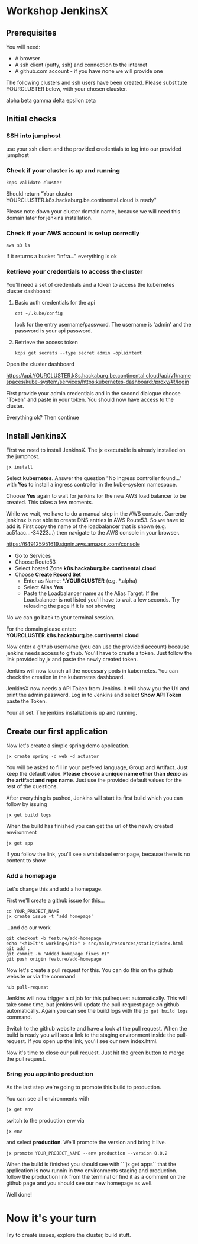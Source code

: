 # Workshop JenkinsX

## Prerequisites

You will need:

* A browser
* A ssh client (putty, ssh) and connection to the internet
* A github.com account - if you have none we will provide one

The following clusters and ssh users have been created. Please substitute YOURCLUSTER below, with your chosen clauster. 

alpha
beta
gamma
delta
epsilon
zeta

## Initial checks

### SSH into jumphost

use your ssh client and the provided credentials to log into our provided jumphost

### Check if your cluster is up and running

```
kops validate cluster
```

Should return "Your cluster YOURCLUSTER.k8s.hackaburg.be.continental.cloud is ready"

Please note down your cluster domain name, because we will need this domain later for jenkins installation.

### Check if your AWS account is setup correctly

```
aws s3 ls
```

If it returns a bucket "infra..." everything is ok

### Retrieve your credentials to access the cluster

You'll need a set of credentials and a token to access the kubernetes cluster dashboard:

1. Basic auth credentials for the api

   ```
   cat ~/.kube/config
   ```

   look for the entry username/password. The username is 'admin' and the password is your api password.

2. Retrieve the access token 

   ```
   kops get secrets --type secret admin -oplaintext
   ```

Open the cluster dashboard

https://api.YOURCLUSTER.k8s.hackaburg.be.continental.cloud/api/v1/namespaces/kube-system/services/https:kubernetes-dashboard:/proxy/#!/login

First provide your admin credentials and in the second dialogue choose "Token" and paste in your token. You should now have access to the cluster.

Everything ok? Then continue

## Install JenkinsX

First we need to install JenkinsX. The jx executable is already installed on the jumphost.

```
jx install
```

Select **kubernetes**. Answer the question "No ingress controller found..." with **Yes** to install a ingress controller in the kube-system namespace.

Choose **Yes** again to wait for jenkins for the new AWS load balancer to be created. This takes a few moments.

While we wait, we have to do a manual step in the AWS console. Currently jenkinsx is not able to create DNS entries in AWS Route53. So we have to add it. First copy the name of the loadbalancer that is shown (e.g. ac51aac...-34223...) then navigate to the AWS console in your browser.

https://649125951619.signin.aws.amazon.com/console

* Go to Services
* Choose Route53
* Select hosted Zone **k8s.hackaburg.be.continental.cloud**
* Choose **Create Record Set** 
  * Enter as Name: **\*.YOURCLUSTER** (e.g. *.alpha)
  * Select Alias **Yes** 
  * Paste the Loadbalancer name as the Alias Target. If the Loadbalancer is not listed you'll have to wait a few seconds. Try reloading the page if it is not showing

No we can go back to your terminal session.

For the domain please enter: **YOURCLUSTER.k8s.hackaburg.be.continental.cloud**

Now enter a github username (you can use the provided account) because jenkins needs access to github. You'll have to create a token. Just follow the link provided by jx and paste the newly created token.

Jenkins will now launch all the necessary pods in kubernetes. You can check the creation in the kubernetes dashboard.

JenkinsX now needs a API Token from Jenkins. It will show you the Url and print the admin password. Log in to Jenkins and select **Show API Token** paste the Token.

Your all set. The jenkins installation is up and running.

## Create our first application

Now let's create a simple spring demo application.

```
jx create spring -d web -d actuator
```

You will be asked to fill in your prefered language, Group and Artifact. Just keep the default value. **Please choose a unique name other than _demo_ as the artifact and repo name**. Just use the provided default values for the rest of the questions.

After everything is pushed, Jenkins will start its first build which you can follow by issuing

```
jx get build logs
```

When the build has finished you can get the url of the newly created environment

```
jx get app
```

If you follow the link, you'll see a whitelabel error page, because there is no content to show.

### Add a homepage

Let's change this and add a homepage.

First we'll create a github issue for this...

```
cd YOUR_PROJECT_NAME
jx create issue -t 'add homepage'
```
...and do our work

```
git checkout -b feature/add-homepage
echo "<h1>It's working</h1>" > src/main/resources/static/index.html
git add .
git commit -m "Added homepage fixes #1"
git push origin feature/add-homepage
```

Now let's create a pull request for this. You can do this on the github website or via the command

```
hub pull-request
```

Jenkins will now trigger a ci job for this pullrequest automatically. This will take some time, but jenkins will update the pull-request page on github automatically. Again you can see the build logs with the ```jx get build logs``` command.

Switch to the github website and have a look at the pull request. When the build is ready you will see a link to the staging environment inside the pull-request. If you open up the link, you'll see our new index.html.

Now it's time to close our pull request. Just hit the green button to merge the pull request.

### Bring you app into production

As the last step we're going to promote this build to production.

You can see all environments with

```
jx get env
```

switch to the production env via

```
jx env
```

and select **production**. We'll promote the version and bring it live.

```
jx promote YOUR_PROJECT_NAME --env production --version 0.0.2
```

When the build is finished you should see with ```jx get apps`` that the application is now runnin in two environments staging and production. follow the production link from the terminal or find it as a comment on the github page and you should see our new homepage as well.

Well done!

# Now it's your turn

Try to create issues, explore the cluster, build stuff.
